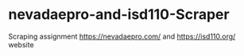 # nevadaepro-and-isd110-Scraper
Scraping assignment https://nevadaepro.com/ and https://isd110.org/ website

